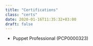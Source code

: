 ```yaml
---
title: "Certifications"
class: "certs"
date: 2020-01-16T11:35:32+03:00
draft: false
---
```


- Puppet Professional (PCP0000323)
